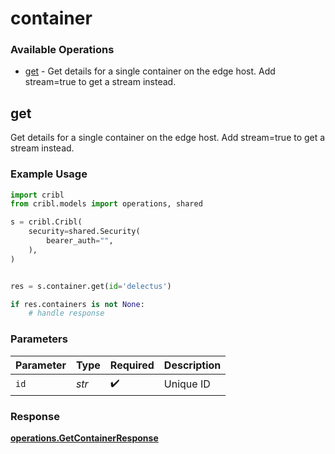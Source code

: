# container

### Available Operations

* [get](#get) - Get details for a single container on the edge host. Add stream=true to get a stream instead.

## get

Get details for a single container on the edge host. Add stream=true to get a stream instead.

### Example Usage

```python
import cribl
from cribl.models import operations, shared

s = cribl.Cribl(
    security=shared.Security(
        bearer_auth="",
    ),
)


res = s.container.get(id='delectus')

if res.containers is not None:
    # handle response
```

### Parameters

| Parameter          | Type               | Required           | Description        |
| ------------------ | ------------------ | ------------------ | ------------------ |
| `id`               | *str*              | :heavy_check_mark: | Unique ID          |


### Response

**[operations.GetContainerResponse](../../models/operations/getcontainerresponse.md)**

